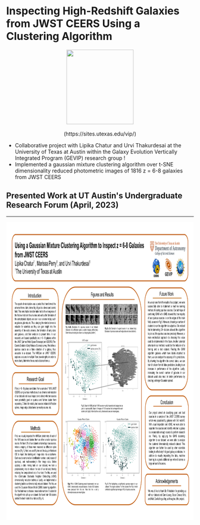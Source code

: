 # Inspecting High-Redshift Galaxies from JWST CEERS Using a Clustering Algorithm

<p align="center">
<img width="180" height="200" src= "https://user-images.githubusercontent.com/120825204/234086692-e96aa802-f497-46ee-aeb4-74b7abbdfdcd.png">
</p>
<p align="center">
(https://sites.utexas.edu/vip/)
</p>

* Collaborative project with Lipika Chatur and Urvi Thakurdesai at the University of Texas at Austin within the Galaxy Evolution Vertically Integrated Program (GEVIP) research group !
* Implemented a gaussian mixture clustering algorithm over t-SNE dimensionality reduced photometric images of 1816 z = 6-8 galaxies from JWST CEERS

## Presented Work at UT Austin's Undergraduate Research Forum (April, 2023)
<hr>

<p align="center">
<img width="800" height="800" src= "Spring 2023 Research Poster.png">
</p>
